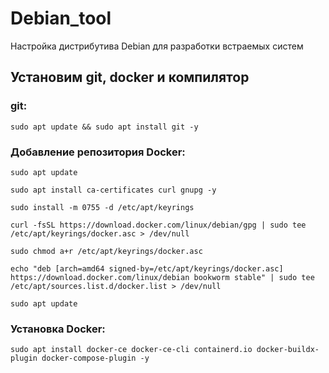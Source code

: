 # Debian_tool
Настройка дистрибутива Debian для разработки встраемых систем

## Установим git, docker и компилятор
### git:
```
sudo apt update && sudo apt install git -y
```
### Добавление репозитория Docker:
```
sudo apt update
```
```
sudo apt install ca-certificates curl gnupg -y
```
```
sudo install -m 0755 -d /etc/apt/keyrings
```
```
curl -fsSL https://download.docker.com/linux/debian/gpg | sudo tee /etc/apt/keyrings/docker.asc > /dev/null
```
```
sudo chmod a+r /etc/apt/keyrings/docker.asc
```
```
echo "deb [arch=amd64 signed-by=/etc/apt/keyrings/docker.asc] https://download.docker.com/linux/debian bookworm stable" | sudo tee /etc/apt/sources.list.d/docker.list > /dev/null
```
```
sudo apt update
```
### Установка Docker:
```
sudo apt install docker-ce docker-ce-cli containerd.io docker-buildx-plugin docker-compose-plugin -y
```





